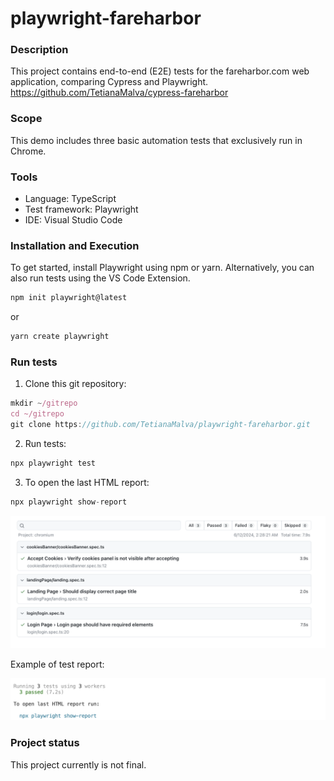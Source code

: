 # playwright-fareharbor

### Description

This project contains end-to-end (E2E) tests for the fareharbor.com web application, comparing Cypress and Playwright.
https://github.com/TetianaMalva/cypress-fareharbor

### Scope

This demo includes three basic automation tests that exclusively run in Chrome.

### Tools

- Language: TypeScript
- Test framework: Playwright
- IDE: Visual Studio Code

### Installation and Execution

To get started, install Playwright using npm or yarn. Alternatively, you can also run tests using the VS Code Extension.

```typescript
npm init playwright@latest
```
or
```typescript
yarn create playwright
```

### Run tests

1. Clone this git repository:
```typescript
mkdir ~/gitrepo
cd ~/gitrepo
git clone https://github.com/TetianaMalva/playwright-fareharbor.git
```

2. Run tests:
```typescript
npx playwright test
```

3. To open the last HTML report:
```typescript
npx playwright show-report
```
![alt text](https://raw.githubusercontent.com/TetianaMalva/playwright-fareharbor/main/wiki/only_Chrome_HTML%20report_test_example.png)

Example of test report:

![alt text](https://raw.githubusercontent.com/TetianaMalva/playwright-fareharbor/main/wiki/only_Chrome_tests_report_example.png) 

### Project status
This project currently is not final.

